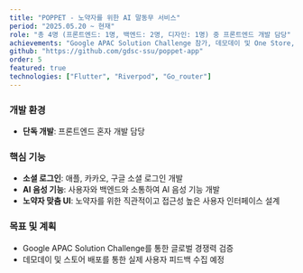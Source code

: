 ```yaml
---
title: "POPPET - 노약자를 위한 AI 말동무 서비스"
period: "2025.05.20 ~ 현재"
role: "총 4명 (프론트엔드: 1명, 백엔드: 2명, 디자인: 1명) 중 프론트엔드 개발 담당"
achievements: "Google APAC Solution Challenge 참가, 데모데이 및 One Store, App Store 배포 예정"
github: "https://github.com/gdsc-ssu/poppet-app"
order: 5
featured: true
technologies: ["Flutter", "Riverpod", "Go_router"]
---
```


### 개발 환경

- **단독 개발**: 프론트엔드 혼자 개발 담당

### 핵심 기능

- **소셜 로그인**: 애플, 카카오, 구글 소셜 로그인 개발
- **AI 음성 기능**: 사용자와 백엔드와 소통하여 AI 음성 기능 개발
- **노약자 맞춤 UI**: 노약자를 위한 직관적이고 접근성 높은 사용자 인터페이스 설계

### 목표 및 계획

- Google APAC Solution Challenge를 통한 글로벌 경쟁력 검증
- 데모데이 및 스토어 배포를 통한 실제 사용자 피드백 수집 예정
